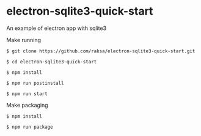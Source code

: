 # electron-sqlite3-quick-start

An example of electron app with sqlite3

Make running
````
$ git clone https://github.com/raksa/electron-sqlite3-quick-start.git

$ cd electron-sqlite3-quick-start

$ npm install

$ npm run postinstall

$ npm run start
````

Make packaging
````
$ npm install

$ npm run package
````
